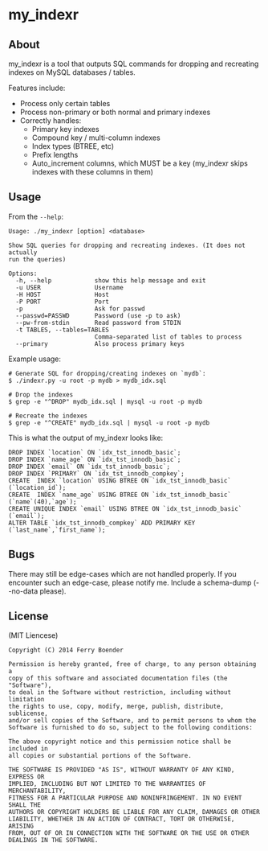 my_indexr
=========

About
-----

my_indexr is a tool that outputs SQL commands for dropping and recreating
indexes on MySQL databases / tables.

Features include:

- Process only certain tables
- Process non-primary or both normal and primary indexes
- Correctly handles:
    * Primary key indexes
    * Compound key / multi-column indexes
    * Index types (BTREE, etc)
    * Prefix lengths
    * Auto_increment columns, which MUST be a key (my_indexr skips indexes with these columns in them)


Usage
-----

From the `--help`:

    Usage: ./my_indexr [option] <database>
    
    Show SQL queries for dropping and recreating indexes. (It does not actually
    run the queries)
    
    Options:
      -h, --help            show this help message and exit
      -u USER               Username
      -H HOST               Host
      -P PORT               Port
      -p                    Ask for passwd
      --passwd=PASSWD       Password (use -p to ask)
      --pw-from-stdin       Read password from STDIN
      -t TABLES, --tables=TABLES
                            Comma-separated list of tables to process
      --primary             Also process primary keys

Example usage:

    # Generate SQL for dropping/creating indexes on `mydb`:
    $ ./indexr.py -u root -p mydb > mydb_idx.sql

    # Drop the indexes
    $ grep -e "^DROP" mydb_idx.sql | mysql -u root -p mydb

    # Recreate the indexes
    $ grep -e "^CREATE" mydb_idx.sql | mysql -u root -p mydb

This is what the output of my_indexr looks like:

    DROP INDEX `location` ON `idx_tst_innodb_basic`;
    DROP INDEX `name_age` ON `idx_tst_innodb_basic`;
    DROP INDEX `email` ON `idx_tst_innodb_basic`;
    DROP INDEX `PRIMARY` ON `idx_tst_innodb_compkey`;
    CREATE  INDEX `location` USING BTREE ON `idx_tst_innodb_basic` (`location_id`);
    CREATE  INDEX `name_age` USING BTREE ON `idx_tst_innodb_basic` (`name`(40),`age`);
    CREATE UNIQUE INDEX `email` USING BTREE ON `idx_tst_innodb_basic` (`email`);
    ALTER TABLE `idx_tst_innodb_compkey` ADD PRIMARY KEY (`last_name`,`first_name`);


Bugs
----

There may still be edge-cases which are not handled properly. If you encounter
such an edge-case, please notify me. Include a schema-dump (--no-data please).


License
-------

(MIT Liencese)

    Copyright (C) 2014 Ferry Boender
    
    Permission is hereby granted, free of charge, to any person obtaining a
    copy of this software and associated documentation files (the "Software"),
    to deal in the Software without restriction, including without limitation
    the rights to use, copy, modify, merge, publish, distribute, sublicense,
    and/or sell copies of the Software, and to permit persons to whom the
    Software is furnished to do so, subject to the following conditions:
    
    The above copyright notice and this permission notice shall be included in
    all copies or substantial portions of the Software.
    
    THE SOFTWARE IS PROVIDED "AS IS", WITHOUT WARRANTY OF ANY KIND, EXPRESS OR
    IMPLIED, INCLUDING BUT NOT LIMITED TO THE WARRANTIES OF MERCHANTABILITY,
    FITNESS FOR A PARTICULAR PURPOSE AND NONINFRINGEMENT. IN NO EVENT SHALL THE
    AUTHORS OR COPYRIGHT HOLDERS BE LIABLE FOR ANY CLAIM, DAMAGES OR OTHER
    LIABILITY, WHETHER IN AN ACTION OF CONTRACT, TORT OR OTHERWISE, ARISING
    FROM, OUT OF OR IN CONNECTION WITH THE SOFTWARE OR THE USE OR OTHER
    DEALINGS IN THE SOFTWARE.
